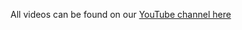 All videos can be found on our [YouTube channel here](https://youtube.com/playlist?list=PLIKjDnkaTRYxmEMX0kb_zRcfVMYRTruD0)
